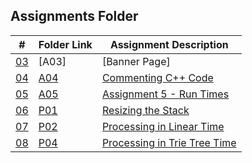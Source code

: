 
## Assignments Folder

|      #      | Folder Link  | Assignment Description                          |
| :---------: | ------------ | ----------------------------------------------- |
| [03](./A03) | [A03]        | [Banner Page]                                   |
| [04](https://github.com/venetiaqueen/3013-Algorithms-howell/tree/master/assignments/AO4) | [A04](https://github.com/venetiaqueen/3013-Algorithms-howell/tree/master/assignments/AO4) | [Commenting C++ Code  ](https://github.com/venetiaqueen/3013-Algorithms-howell/tree/master/assignments/AO4) |
| [05](https://github.com/venetiaqueen/3013-Algorithms-howell/tree/master/assignments/A05) | [A05](https://github.com/venetiaqueen/3013-Algorithms-howell/tree/master/assignments/A05) | [Assignment 5 - Run Times](https://github.com/venetiaqueen/3013-Algorithms-howell/tree/master/assignments/A05)     |
| [06](https://github.com/venetiaqueen/3013-Algorithms-howell/tree/master/assignments/P01) | [P01](https://github.com/venetiaqueen/3013-Algorithms-howell/tree/master/assignments/P01) | [Resizing the Stack ](https://github.com/venetiaqueen/3013-Algorithms-howell/tree/master/assignments/P01)              |
| [07](https://github.com/venetiaqueen/3013-Algorithms-howell/tree/master/assignments/PO2) | [P02](https://github.com/venetiaqueen/3013-Algorithms-howell/tree/master/assignments/PO2) | [Processing in Linear Time](https://github.com/venetiaqueen/3013-Algorithms-howell/tree/master/assignments/PO2)           |
| [08](https://github.com/venetiaqueen/3013-Algorithms-howell/tree/master/assignments/P04) | [P04](https://github.com/venetiaqueen/3013-Algorithms-howell/tree/master/assignments/P04) | [Processing in Trie Tree Time ](https://github.com/venetiaqueen/3013-Algorithms-howell/tree/master/assignments/P04)                              |






